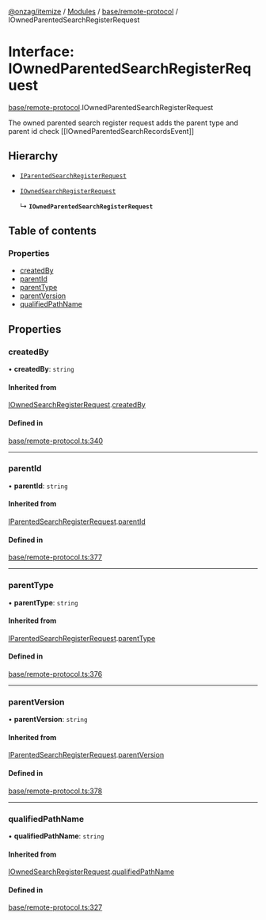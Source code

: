 [@onzag/itemize](../README.md) / [Modules](../modules.md) / [base/remote-protocol](../modules/base_remote_protocol.md) / IOwnedParentedSearchRegisterRequest

# Interface: IOwnedParentedSearchRegisterRequest

[base/remote-protocol](../modules/base_remote_protocol.md).IOwnedParentedSearchRegisterRequest

The owned parented search register request adds the parent type and parent id
check [[IOwnedParentedSearchRecordsEvent]]

## Hierarchy

- [`IParentedSearchRegisterRequest`](base_remote_protocol.IParentedSearchRegisterRequest.md)

- [`IOwnedSearchRegisterRequest`](base_remote_protocol.IOwnedSearchRegisterRequest.md)

  ↳ **`IOwnedParentedSearchRegisterRequest`**

## Table of contents

### Properties

- [createdBy](base_remote_protocol.IOwnedParentedSearchRegisterRequest.md#createdby)
- [parentId](base_remote_protocol.IOwnedParentedSearchRegisterRequest.md#parentid)
- [parentType](base_remote_protocol.IOwnedParentedSearchRegisterRequest.md#parenttype)
- [parentVersion](base_remote_protocol.IOwnedParentedSearchRegisterRequest.md#parentversion)
- [qualifiedPathName](base_remote_protocol.IOwnedParentedSearchRegisterRequest.md#qualifiedpathname)

## Properties

### createdBy

• **createdBy**: `string`

#### Inherited from

[IOwnedSearchRegisterRequest](base_remote_protocol.IOwnedSearchRegisterRequest.md).[createdBy](base_remote_protocol.IOwnedSearchRegisterRequest.md#createdby)

#### Defined in

[base/remote-protocol.ts:340](https://github.com/onzag/itemize/blob/73e0c39e/base/remote-protocol.ts#L340)

___

### parentId

• **parentId**: `string`

#### Inherited from

[IParentedSearchRegisterRequest](base_remote_protocol.IParentedSearchRegisterRequest.md).[parentId](base_remote_protocol.IParentedSearchRegisterRequest.md#parentid)

#### Defined in

[base/remote-protocol.ts:377](https://github.com/onzag/itemize/blob/73e0c39e/base/remote-protocol.ts#L377)

___

### parentType

• **parentType**: `string`

#### Inherited from

[IParentedSearchRegisterRequest](base_remote_protocol.IParentedSearchRegisterRequest.md).[parentType](base_remote_protocol.IParentedSearchRegisterRequest.md#parenttype)

#### Defined in

[base/remote-protocol.ts:376](https://github.com/onzag/itemize/blob/73e0c39e/base/remote-protocol.ts#L376)

___

### parentVersion

• **parentVersion**: `string`

#### Inherited from

[IParentedSearchRegisterRequest](base_remote_protocol.IParentedSearchRegisterRequest.md).[parentVersion](base_remote_protocol.IParentedSearchRegisterRequest.md#parentversion)

#### Defined in

[base/remote-protocol.ts:378](https://github.com/onzag/itemize/blob/73e0c39e/base/remote-protocol.ts#L378)

___

### qualifiedPathName

• **qualifiedPathName**: `string`

#### Inherited from

[IOwnedSearchRegisterRequest](base_remote_protocol.IOwnedSearchRegisterRequest.md).[qualifiedPathName](base_remote_protocol.IOwnedSearchRegisterRequest.md#qualifiedpathname)

#### Defined in

[base/remote-protocol.ts:327](https://github.com/onzag/itemize/blob/73e0c39e/base/remote-protocol.ts#L327)
